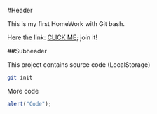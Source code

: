 #Header

This is my first HomeWork with Git bash.

Here the link: [CLICK ME](http://mystat.itstep.org/); join it!

##Subheader

This project contains source code (LocalStorage)

```bash
git init
```

More code

```js
alert("Code");
```

